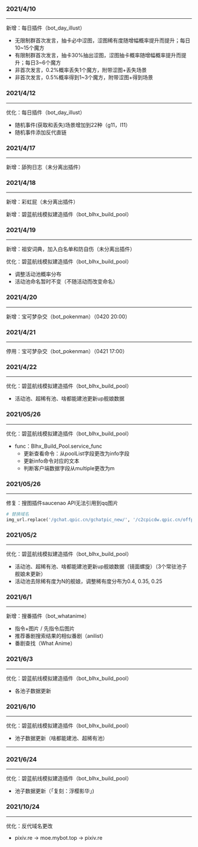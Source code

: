 ### 2021/4/10

---

新增：每日插件（bot_day_illust）

+ 无限制群首次发言，抽卡必中涩图，涩图稀有度随增幅概率提升而提升；每日10~15个魔方
+ 有限制群首次发言，抽卡30%抽出涩图，涩图抽卡概率随增幅概率提升而提升；每日3~6个魔方
+ 非首次发言，0.2%概率丢失1个魔方，附带涩图+丢失场景
+ 非首次发言，0.5%概率得到1~3个魔方，附带涩图+得到场景



### 2021/4/12

---

优化：每日插件（bot_day_illust）

+ 随机事件(获取和丢失)场景增加到22种（g11，l11）
+ 随机事件添加反代直链



### 2021/4/17

---

新增：舔狗日志（未分离出插件）



### 2021/4/18

---

新增：彩虹屁（未分离出插件）

新增：碧蓝航线模拟建造插件（bot_blhx_build_pool）



### 2021/4/19

---

新增：祖安词典，加入白名单和防自伤（未分离出插件）

优化：碧蓝航线模拟建造插件（bot_blhx_build_pool）

+ 调整活动池概率分布
+ 活动池命名暂时不变（不随活动而改变命名）



### 2021/4/20

---

新增：宝可梦杂交（bot_pokenman）（0420 20:00）



### 2021/4/21

---

停用：宝可梦杂交（bot_pokenman）（0421 17:00）



### 2021/4/22

---

优化：碧蓝航线模拟建造插件（bot_blhx_build_pool）

+ 活动池、超稀有池、啥都能建池更新up舰娘数据



### 2021/05/26

---

优化：碧蓝航线模拟建造插件（bot_blhx_build_pool）

+ func：Blhx_Build_Pool.service_func
  + 更新查看命令：从poolList字段更改为info字段
  + 更新info命令对应的文本
  + 判断客户端数据字段从multiple更改为m



### 2021/05/26

---

修复：搜图插件saucenao API无法引用到qq图片

```python
# 替换域名
img_url.replace('/gchat.qpic.cn/gchatpic_new/', '/c2cpicdw.qpic.cn/offpic_new/')
```



### 2021/05/2

---

优化：碧蓝航线模拟建造插件（bot_blhx_build_pool）

+ 活动池、超稀有池、啥都能建池更新up舰娘数据（镜面螺旋）（3个常驻池子舰娘未更新）
+ 活动池去除稀有度为N的舰娘，调整稀有度分布为0.4, 0.35, 0.25



### 2021/6/1

---

新增：搜番插件（bot_whatanime）

+ 指令+图片 / 先指令后图片
+ 推荐番剧搜索结果的相似番剧（anilist）
+ 番剧查找（What Anime）



### 2021/6/3

---

优化：碧蓝航线模拟建造插件（bot_blhx_build_pool）

+ 各池子数据更新



### 2021/6/10

---

优化：碧蓝航线模拟建造插件（bot_blhx_build_pool）

+ 池子数据更新（啥都能建池、超稀有池）



---

### 2021/6/24

---

优化：碧蓝航线模拟建造插件（bot_blhx_build_pool）

+ 池子数据更新（「复刻：浮樱影华」)



### 2021/10/24

---

优化：反代域名更改

+ pixiv.re -> moe.mybot.top -> pixiv.re









